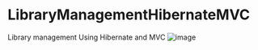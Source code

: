 # LibraryManagementHibernateMVC
Library management Using Hibernate and MVC 
![image](https://github.com/sunipec/LibraryManagementHibernateMVC/assets/109278003/6c28be52-4c27-4970-9546-ccf56b672ae3)
